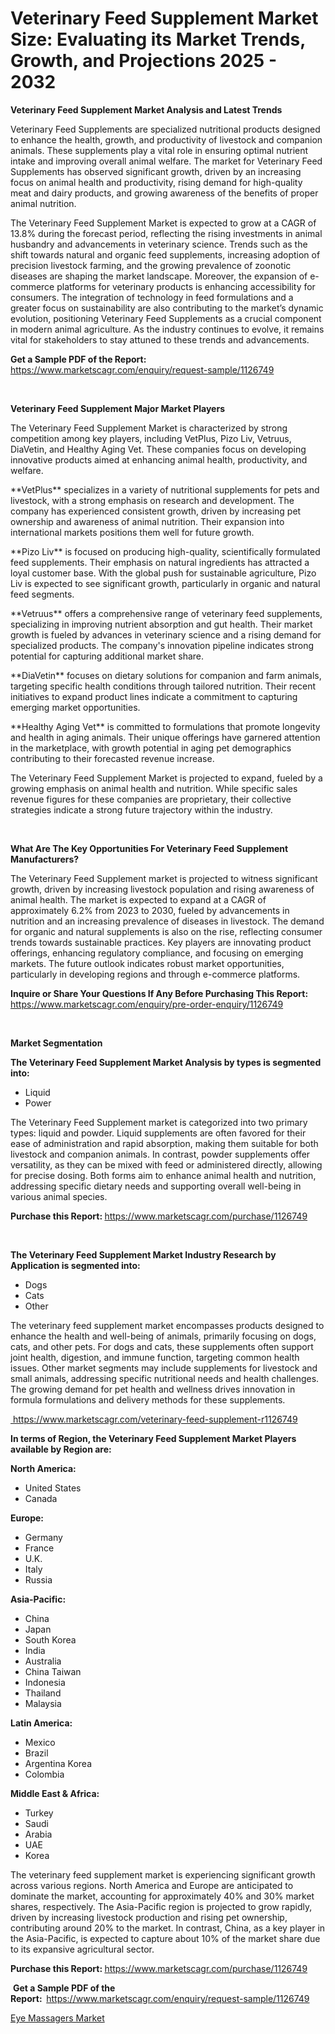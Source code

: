 <p><h1>Veterinary Feed Supplement Market Size: Evaluating its Market Trends, Growth, and Projections 2025 - 2032</h1></p><p><strong>Veterinary Feed Supplement Market Analysis and Latest Trends</strong></p>
<p><p>Veterinary Feed Supplements are specialized nutritional products designed to enhance the health, growth, and productivity of livestock and companion animals. These supplements play a vital role in ensuring optimal nutrient intake and improving overall animal welfare. The market for Veterinary Feed Supplements has observed significant growth, driven by an increasing focus on animal health and productivity, rising demand for high-quality meat and dairy products, and growing awareness of the benefits of proper animal nutrition.</p><p>The Veterinary Feed Supplement Market is expected to grow at a CAGR of 13.8% during the forecast period, reflecting the rising investments in animal husbandry and advancements in veterinary science. Trends such as the shift towards natural and organic feed supplements, increasing adoption of precision livestock farming, and the growing prevalence of zoonotic diseases are shaping the market landscape. Moreover, the expansion of e-commerce platforms for veterinary products is enhancing accessibility for consumers. The integration of technology in feed formulations and a greater focus on sustainability are also contributing to the market’s dynamic evolution, positioning Veterinary Feed Supplements as a crucial component in modern animal agriculture. As the industry continues to evolve, it remains vital for stakeholders to stay attuned to these trends and advancements.</p></p>
<p><strong>Get a Sample PDF of the Report:&nbsp;</strong> <a href="https://www.marketscagr.com/enquiry/request-sample/1126749?utm_campaign=2115&utm_medium=2&utm_source=Github&utm_content=ia&utm_term=06022025&utm_id=veterinary-feed-supplement">https://www.marketscagr.com/enquiry/request-sample/1126749</a></p>
<p>&nbsp;</p>
<p><strong>Veterinary Feed Supplement Major Market Players</strong></p>
<p><p>The Veterinary Feed Supplement Market is characterized by strong competition among key players, including VetPlus, Pizo Liv, Vetruus, DiaVetin, and Healthy Aging Vet. These companies focus on developing innovative products aimed at enhancing animal health, productivity, and welfare.</p><p>**VetPlus** specializes in a variety of nutritional supplements for pets and livestock, with a strong emphasis on research and development. The company has experienced consistent growth, driven by increasing pet ownership and awareness of animal nutrition. Their expansion into international markets positions them well for future growth.</p><p>**Pizo Liv** is focused on producing high-quality, scientifically formulated feed supplements. Their emphasis on natural ingredients has attracted a loyal customer base. With the global push for sustainable agriculture, Pizo Liv is expected to see significant growth, particularly in organic and natural feed segments.</p><p>**Vetruus** offers a comprehensive range of veterinary feed supplements, specializing in improving nutrient absorption and gut health. Their market growth is fueled by advances in veterinary science and a rising demand for specialized products. The company's innovation pipeline indicates strong potential for capturing additional market share.</p><p>**DiaVetin** focuses on dietary solutions for companion and farm animals, targeting specific health conditions through tailored nutrition. Their recent initiatives to expand product lines indicate a commitment to capturing emerging market opportunities.</p><p>**Healthy Aging Vet** is committed to formulations that promote longevity and health in aging animals. Their unique offerings have garnered attention in the marketplace, with growth potential in aging pet demographics contributing to their forecasted revenue increase.</p><p>The Veterinary Feed Supplement Market is projected to expand, fueled by a growing emphasis on animal health and nutrition. While specific sales revenue figures for these companies are proprietary, their collective strategies indicate a strong future trajectory within the industry.</p></p>
<p>&nbsp;</p>
<p><strong>What Are The Key Opportunities For Veterinary Feed Supplement Manufacturers?</strong></p>
<p><p>The Veterinary Feed Supplement market is projected to witness significant growth, driven by increasing livestock population and rising awareness of animal health. The market is expected to expand at a CAGR of approximately 6.2% from 2023 to 2030, fueled by advancements in nutrition and an increasing prevalence of diseases in livestock. The demand for organic and natural supplements is also on the rise, reflecting consumer trends towards sustainable practices. Key players are innovating product offerings, enhancing regulatory compliance, and focusing on emerging markets. The future outlook indicates robust market opportunities, particularly in developing regions and through e-commerce platforms.</p></p>
<p><strong>Inquire or Share Your Questions If Any Before Purchasing This Report:</strong> <a href="https://www.marketscagr.com/enquiry/pre-order-enquiry/1126749?utm_campaign=2115&utm_medium=2&utm_source=Github&utm_content=ia&utm_term=06022025&utm_id=veterinary-feed-supplement">https://www.marketscagr.com/enquiry/pre-order-enquiry/1126749</a></p>
<p>&nbsp;</p>
<p><strong>Market Segmentation</strong></p>
<p><strong>The Veterinary Feed Supplement Market Analysis by types is segmented into:</strong></p>
<p><ul><li>Liquid</li><li>Power</li></ul></p>
<p><p>The Veterinary Feed Supplement market is categorized into two primary types: liquid and powder. Liquid supplements are often favored for their ease of administration and rapid absorption, making them suitable for both livestock and companion animals. In contrast, powder supplements offer versatility, as they can be mixed with feed or administered directly, allowing for precise dosing. Both forms aim to enhance animal health and nutrition, addressing specific dietary needs and supporting overall well-being in various animal species.</p></p>
<p><strong>Purchase this Report:&nbsp;</strong><a href="https://www.marketscagr.com/purchase/1126749?utm_campaign=2115&utm_medium=2&utm_source=Github&utm_content=ia&utm_term=06022025&utm_id=veterinary-feed-supplement">https://www.marketscagr.com/purchase/1126749</a></p>
<p>&nbsp;</p>
<p><strong>The Veterinary Feed Supplement Market Industry Research by Application is segmented into:</strong></p>
<p><ul><li>Dogs</li><li>Cats</li><li>Other</li></ul></p>
<p><p>The veterinary feed supplement market encompasses products designed to enhance the health and well-being of animals, primarily focusing on dogs, cats, and other pets. For dogs and cats, these supplements often support joint health, digestion, and immune function, targeting common health issues. Other market segments may include supplements for livestock and small animals, addressing specific nutritional needs and health challenges. The growing demand for pet health and wellness drives innovation in formula formulations and delivery methods for these supplements.</p></p>
<p><a href="https://www.marketscagr.com/veterinary-feed-supplement-r1126749?utm_campaign=2115&utm_medium=2&utm_source=Github&utm_content=ia&utm_term=06022025&utm_id=veterinary-feed-supplement">&nbsp;https://www.marketscagr.com/veterinary-feed-supplement-r1126749</a></p>
<p><strong>In terms of Region, the Veterinary Feed Supplement Market Players available by Region are:</strong></p>
<p>
    <p> <strong> North America: </strong>
        <ul>
            <li>United States</li>
            <li>Canada</li>
        </ul>
        </p> 
    <p> <strong> Europe: </strong>
        <ul>
            <li>Germany</li>
            <li>France</li>
            <li>U.K.</li>
            <li>Italy</li>
            <li>Russia</li>
        </ul>
        </p> 
    <p> <strong> Asia-Pacific: </strong>
        <ul>
            <li>China</li>
            <li>Japan</li>
            <li>South Korea</li>
            <li>India</li>
            <li>Australia</li>
            <li>China Taiwan</li>
            <li>Indonesia</li>
            <li>Thailand</li>
            <li>Malaysia</li>
        </ul>
        </p> 
    <p> <strong> Latin America: </strong>
        <ul>
            <li>Mexico</li>
            <li>Brazil</li>
            <li>Argentina Korea</li>
            <li>Colombia</li>
        </ul>
        </p> 
    <p> <strong> Middle East & Africa: </strong>
        <ul>
            <li>Turkey</li>
            <li>Saudi</li>
            <li>Arabia</li>
            <li>UAE</li>
            <li>Korea</li>
        </ul>
    </p>
    </p>
<p><p>The veterinary feed supplement market is experiencing significant growth across various regions. North America and Europe are anticipated to dominate the market, accounting for approximately 40% and 30% market shares, respectively. The Asia-Pacific region is projected to grow rapidly, driven by increasing livestock production and rising pet ownership, contributing around 20% to the market. In contrast, China, as a key player in the Asia-Pacific, is expected to capture about 10% of the market share due to its expansive agricultural sector.</p></p>
<p><strong>Purchase this Report: </strong><a href="https://www.marketscagr.com/purchase/1126749?utm_campaign=2115&utm_medium=2&utm_source=Github&utm_content=ia&utm_term=06022025&utm_id=veterinary-feed-supplement">https://www.marketscagr.com/purchase/1126749</a></p>
<p>&nbsp;<strong>Get a Sample PDF of the Report:&nbsp;&nbsp;</strong><a href="https://www.marketscagr.com/enquiry/request-sample/1126749?utm_campaign=2115&utm_medium=2&utm_source=Github&utm_content=ia&utm_term=06022025&utm_id=veterinary-feed-supplement">https://www.marketscagr.com/enquiry/request-sample/1126749</a></p>
<p><strong></strong></p>
<p><p><a href="https://github.com/sofayahoo2023/Market-Research-Report-List-6/blob/main/eye-massagers-market.md?utm_campaign=2115&utm_medium=2&utm_source=Github&utm_content=ia&utm_term=06022025&utm_id=veterinary-feed-supplement">Eye Massagers Market</a></p></p>